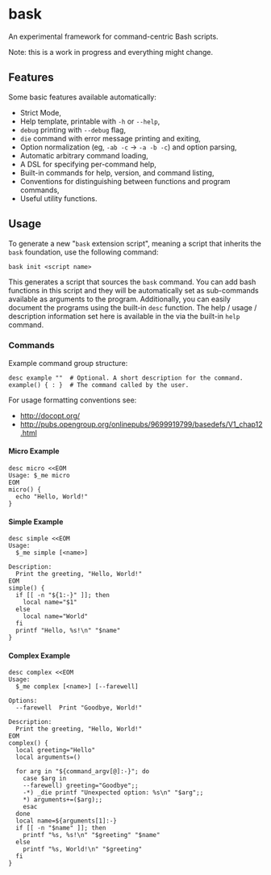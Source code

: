 # bask

An experimental framework for command-centric Bash scripts.

Note: this is a work in progress and everything might change.

## Features

Some basic features available automatically:

- Strict Mode,
- Help template, printable with `-h` or `--help`,
- `debug` printing with `--debug` flag,
- `die` command with error message printing and exiting,
- Option normalization (eg, `-ab -c` -> `-a -b -c`) and option parsing,
- Automatic arbitrary command loading,
- A DSL for specifying per-command help,
- Built-in commands for help, version, and command listing,
- Conventions for distinguishing between functions and program commands,
- Useful utility functions.

## Usage

To generate a new "`bask` extension script", meaning a script that
inherits the `bask` foundation, use the following command:

    bask init <script name>

This generates a script that sources the `bask` command. You can add
bash functions in this script and they will be automatically set as
sub-commands available as arguments to the program. Additionally, you
can easily document the programs using the built-in `desc` function. The
help / usage / description information set here is available in the via
the built-in `help` command.

### Commands

Example command group structure:

    desc example ""  # Optional. A short description for the command.
    example() { : }  # The command called by the user.

For usage formatting conventions see:
- http://docopt.org/
- http://pubs.opengroup.org/onlinepubs/9699919799/basedefs/V1_chap12.html

#### Micro Example

    desc micro <<EOM
    Usage: $_me micro
    EOM
    micro() {
      echo "Hello, World!"
    }

#### Simple Example

    desc simple <<EOM
    Usage:
      $_me simple [<name>]

    Description:
      Print the greeting, "Hello, World!"
    EOM
    simple() {
      if [[ -n "${1:-}" ]]; then
        local name="$1"
      else
        local name="World"
      fi
      printf "Hello, %s!\n" "$name"
    }

#### Complex Example

    desc complex <<EOM
    Usage:
      $_me complex [<name>] [--farewell]

    Options:
      --farewell  Print "Goodbye, World!"

    Description:
      Print the greeting, "Hello, World!"
    EOM
    complex() {
      local greeting="Hello"
      local arguments=()

      for arg in "${command_argv[@]:-}"; do
        case $arg in
        --farewell) greeting="Goodbye";;
        -*) _die printf "Unexpected option: %s\n" "$arg";;
        *) arguments+=($arg);;
        esac
      done
      local name=${arguments[1]:-}
      if [[ -n "$name" ]]; then
        printf "%s, %s!\n" "$greeting" "$name"
      else
        printf "%s, World!\n" "$greeting"
      fi
    }

